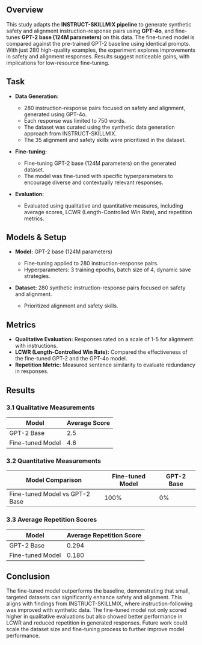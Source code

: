 ## Overview

This study adapts the **INSTRUCT-SKILLMIX pipeline** to generate synthetic safety and alignment instruction-response pairs using **GPT-4o**, and fine-tunes **GPT-2 base (124M parameters)** on this data. The fine-tuned model is compared against the pre-trained GPT-2 baseline using identical prompts. With just 280 high-quality examples, the experiment explores improvements in safety and alignment responses. Results suggest noticeable gains, with implications for low-resource fine-tuning.

## Task

- **Data Generation:**
  - 280 instruction-response pairs focused on safety and alignment, generated using GPT-4o.
  - Each response was limited to 750 words.
  - The dataset was curated using the synthetic data generation approach from INSTRUCT-SKILLMIX.
  - The 35 alignment and safety skills were prioritized in the dataset.

- **Fine-tuning:**
  - Fine-tuning GPT-2 base (124M parameters) on the generated dataset.
  - The model was fine-tuned with specific hyperparameters to encourage diverse and contextually relevant responses.
  
- **Evaluation:**
  - Evaluated using qualitative and quantitative measures, including average scores, LCWR (Length-Controlled Win Rate), and repetition metrics.

## Models & Setup

- **Model:** GPT-2 base (124M parameters)
  - Fine-tuning applied to 280 instruction-response pairs.
  - Hyperparameters: 3 training epochs, batch size of 4, dynamic save strategies.
  
- **Dataset:** 280 synthetic instruction-response pairs focused on safety and alignment.
  - Prioritized alignment and safety skills.

## Metrics

- **Qualitative Evaluation:** Responses rated on a scale of 1-5 for alignment with instructions.
- **LCWR (Length-Controlled Win Rate):** Compared the effectiveness of the fine-tuned GPT-2 and the GPT-4o model.
- **Repetition Metric:** Measured sentence similarity to evaluate redundancy in responses.

## Results

### 3.1 Qualitative Measurements

| Model            | Average Score |
|------------------|---------------|
| GPT-2 Base       | 2.5           |
| Fine-tuned Model | 4.6           |

### 3.2 Quantitative Measurements

| Model Comparison                | Fine-tuned Model | GPT-2 Base |
|----------------------------------|------------------|------------|
| Fine-tuned Model vs GPT-2 Base   | 100%             | 0%         |

### 3.3 Average Repetition Scores

| Model            | Average Repetition Score |
|------------------|--------------------------|
| GPT-2 Base       | 0.294                    |
| Fine-tuned Model | 0.180                    |

## Conclusion

The fine-tuned model outperforms the baseline, demonstrating that small, targeted datasets can significantly enhance safety and alignment. This aligns with findings from INSTRUCT-SKILLMIX, where instruction-following was improved with synthetic data. The fine-tuned model not only scored higher in qualitative evaluations but also showed better performance in LCWR and reduced repetition in generated responses. Future work could scale the dataset size and fine-tuning process to further improve model performance.
